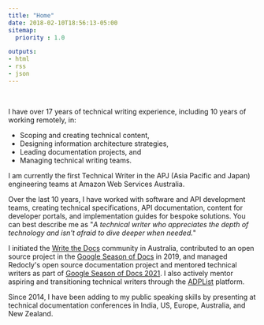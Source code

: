 ```yaml
---
title: "Home"
date: 2018-02-10T18:56:13-05:00
sitemap:
  priority : 1.0

outputs:
- html
- rss
- json
---
```

<br />

I have over 17 years of technical writing experience, including 10 years of working remotely, in:

- Scoping and creating technical content,
- Designing information architecture strategies,
- Leading documentation projects, and
- Managing technical writing teams.

I am currently the first Technical Writer in the APJ (Asia Pacific and Japan) engineering teams at Amazon Web Services Australia.

Over the last 10 years, I have worked with software and API development teams, creating technical specifications, API documentation, content for developer portals, and implementation guides for bespoke solutions.
You can best describe me as "_A technical writer who appreciates the depth of technology and isn't afraid to dive deeper when needed._"

I initiated the [Write the Docs](https://www.writethedocs.org/) community in Australia, contributed to an open source project in the [Google Season of Docs](https://developers.google.com/season-of-docs/docs/2019/participants) in 2019, and managed Redocly's open source documentation project and mentored technical writers as part of [Google Season of Docs 2021](https://developers.google.com/season-of-docs/docs/participants). I also actively mentor aspiring and transitioning technical writers through the [ADPList](https://adplist.org/mentors/swapnil-ogale) platform.

Since 2014, I have been adding to my public speaking skills by presenting at technical documentation conferences in India, US, Europe, Australia, and New Zealand.
